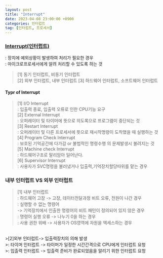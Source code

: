 ```yaml
---
layout: post
title: "Interrupt"
date: 2023-04-08 23:00:00 +0900
categories: 인터럽트
tag: [인터럽트, 프로세서]
---
```

### [Interrupt(인터럽트)](https://en.wikipedia.org/wiki/Interrupt)
: 장치에 예외상황이 발생하여 처리가 필요한 경우 <br>
: 마이크로프로세서에게 알려 처리할 수 있도록 하는 것<br>
> [1] 동기 인터럽트, 비동기 인터럽트<br>
> [2] 외부 인터럽트, 내부 인터럽트
> [3] 하드웨어 인터럽트, 소프트웨어 인터럽트<br>

#### Typr of Interrupt
> [1] I/O Interrupt <br>
> : 입출력 종료, 입출력 오류로 인한 CPU기능 요구<br>
> [2] External Interrupt <br>
> : 오퍼레이터 및 타이머에 뜻으로 의도록으로 프로그램이 중단되는 것<br>
> [3] Restart Interrupt <br>
> : 오퍼레이터 및 다른 프로세서에 뜻으로 재시작명령이 도착했을 때 실행하는 것<br>
> [4] Program Check Interrupt <br>
> : 보호된 기억공간에 다가감 or 불법적인 명령수행 의 문제발생시 불려지는 것<br>
> [5] Machine check Interrupt <br>
> : 하드웨어구조로 말리암아 일어난다.<br>
> [6] Supervisor Interrupt <br>
> : 사용자가 SVC명령을 불러냈거나 입출력,기억장치할당따위를 맡는 경우<br>

### 내부 인터럽트 VS 외부 인터럽트
>[1] 내부 인터럽트<br>
>: 하드웨어 고장 -> 고장, 데이터전달과정 비트 오류, 전원이 나간 경우<br>
>: 실행할 수 없는 명령어 <br>
-> 기억장치에서 인출한 명령어의 비트 패턴이 정의되어 있지 않은 경우<br>
>: 명령어 실행 오류 -> 나누기 0을 하는 경우<br>
>: 사용 권한 위배 -> 사용자가 OS영역에 자원을 액세스하는 경우<br>
<br>
>[2]외부 인터럽트-> 입출력장치의 의해 발생<br>
>: 타이머 인터럽트 -> 타이머가 일정한 시간간격으로 CPU에게 인터럽트 요청<br>
>: 입출력 인터럽트 -> 입출력 준비가 완료되었음을 알리기 위한 인터럽트 요청<br>
